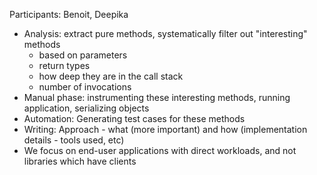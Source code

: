 Participants: Benoit, Deepika

- Analysis: extract pure methods, systematically filter out "interesting" methods
  - based on parameters
  - return types
  - how deep they are in the call stack
  - number of invocations
- Manual phase: instrumenting these interesting methods, running application, serializing objects
- Automation: Generating test cases for these methods
- Writing: Approach - what (more important) and how (implementation details - tools used, etc)
- We focus on end-user applications with direct workloads, and not libraries which have clients

